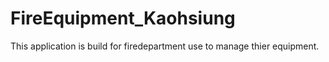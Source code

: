 # FireEquipment_Kaohsiung

This application is build for firedepartment use to manage thier equipment.


